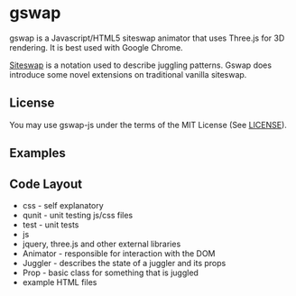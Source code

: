 gswap
=========

gswap is a Javascript/HTML5 siteswap animator that uses Three.js for 3D rendering. It is best used with Google Chrome. 

[Siteswap](http://en.wikipedia.org/wiki/Siteswap) is a notation used to describe juggling patterns. Gswap does introduce some novel extensions on traditional vanilla siteswap.

License
-------
You may use gswap-js under the terms of the MIT License (See [LICENSE](LICENSE)).

Examples
--------

Code Layout
-----------
- css - self explanatory
- qunit - unit testing js/css files
- test - unit tests
- js 
 - jquery, three.js and other external libraries
 - Animator - responsible for interaction with the DOM
 - Juggler - describes the state of a juggler and its props
 - Prop - basic class for something that is juggled
- example HTML files
